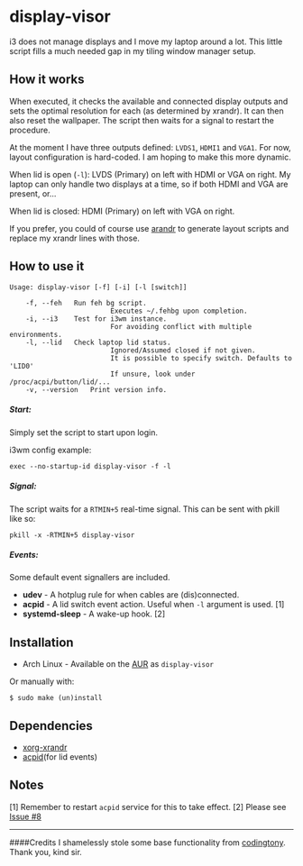 display-visor
==================

i3 does not manage displays and I move my laptop around a lot. This little script fills a much needed gap in my tiling window manager setup.

How it works
------------
When executed, it checks the available and connected display outputs and sets the optimal resolution for each (as determined by xrandr). It can then also reset the wallpaper. The script then waits for a signal to restart the procedure.

At the moment I have three outputs defined: `LVDS1`, `HDMI1` and `VGA1`. For now, layout configuration is hard-coded. I am hoping to make this more dynamic.

When lid is open (`-l`): LVDS (Primary) on left with HDMI or VGA on right. 
My laptop can only handle two displays at a time, so if both HDMI and VGA are present, or... 

When lid is closed: HDMI (Primary) on left with VGA on right.

If you prefer, you could of course use [arandr](https://christian.amsuess.com/tools/arandr/) to generate layout scripts and replace my xrandr lines with those.

How to use it
------------

    Usage: display-visor [-f] [-i] [-l [switch]]

		-f, --feh	Run feh bg script.
                             Executes ~/.fehbg upon completion.
		-i, --i3	Test for i3wm instance.
                             For avoiding conflict with multiple environments.
		-l, --lid	Check laptop lid status.
                             Ignored/Assumed closed if not given. 
                             It is possible to specify switch. Defaults to 'LID0'
                             If unsure, look under /proc/acpi/button/lid/...
		-v, --version	Print version info.


##### Start:
Simply set the script to start upon login.

i3wm config example:

    exec --no-startup-id display-visor -f -l

##### Signal:
The script waits for a `RTMIN+5` real-time signal. This can be sent with pkill like so:

    pkill -x -RTMIN+5 display-visor

##### Events:
Some default event signallers are included.

 * __udev__ - A hotplug rule for when cables are (dis)connected.
 * __acpid__ - A lid switch event action. Useful when `-l` argument is used. [1]
 * __systemd-sleep__ - A wake-up hook. [2]

Installation
------------
 * Arch Linux - Available on the [AUR](https://aur.archlinux.org/packages/display-visor) as `display-visor`

Or manually with:

    $ sudo make (un)install

Dependencies
------------
* [xorg-xrandr](http://www.x.org/wiki/Projects/XRandR/)
* [acpid](http://sourceforge.net/projects/acpid2/)(for lid events)

Notes
-----
 [1] Remember to restart `acpid` service for this to take effect.
 [2] Please see [Issue #8](https://github.com/beanaroo/display-visor/issues/8)

----
####Credits
I shamelessly stole some base functionality from [codingtony](https://github.com/codingtony/udev-monitor-hotplug). Thank you, kind sir.
